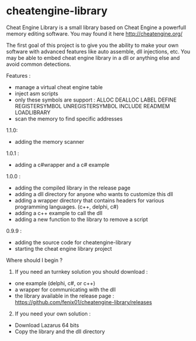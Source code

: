 cheatengine-library
===================

Cheat Engine Library is a small library based on Cheat Engine a powerfull memory editing software. You may found it here http://cheatengine.org/

The first goal of this project is to give you the ability to make your own software with advanced features like auto assemble, dll injections, etc. You may be able to embed cheat engine library in a dll or anything else and avoid common detections.

Features :
- manage a virtual cheat engine table
- inject asm scripts
- only these symbols are support : 
    ALLOC
    DEALLOC
    LABEL
    DEFINE
    REGISTERSYMBOL
    UNREGISTERSYMBOL
    INCLUDE
    READMEM
    LOADLIBRARY
- scan the memory to find specific addresses

1.1.0:
- adding the memory scanner

1.0.1 :
- adding a c#wrapper and a c# example

1.0.0 :
- adding the compiled library in the release page
- adding a dll directory for anyone who wants to customize this dll
- adding a wrapper directory that contains headers for various programming languages. (c++, delphi, c#)
- adding a c++ example to call the dll
- adding a new function to the library to remove a script 

0.9.9 :
- adding the source code for cheatengine-library
- starting the cheat engine library project

Where should I begin ?

1) If you need an turnkey solution you should download :
- one example (delphi, c#, or c++)
- a wrapper for communicating with the dll
- the library available in the release page : https://github.com/fenix01/cheatengine-library/releases

2) If you need your own solution :

- Download Lazarus 64 bits
- Copy the library and the dll directory
